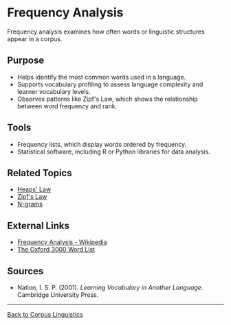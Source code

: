 # Frequency Analysis

Frequency analysis examines how often words or linguistic structures appear in a corpus.

## Purpose

- Helps identify the most common words used in a language.
- Supports vocabulary profiling to assess language complexity and learner vocabulary levels.
- Observes patterns like Zipf's Law, which shows the relationship between word frequency and rank.

## Tools

- Frequency lists, which display words ordered by frequency.
- Statistical software, including R or Python libraries for data analysis.

## Related Topics

- [Heaps' Law](../Laws/Heaps'-Law.md)
- [Zipf's Law](../Laws/Zipf's-Law.md)
- [N-grams](N-grams.md)

## External Links

- [Frequency Analysis - Wikipedia](https://en.wikipedia.org/wiki/Frequency_analysis)
- [The Oxford 3000 Word List](https://www.oxfordlearnersdictionaries.com/wordlist/oxford3000/)

## Sources

- Nation, I. S. P. (2001). *Learning Vocabulary in Another Language*. Cambridge University Press.

---

[Back to Corpus Linguistics](README.md)
